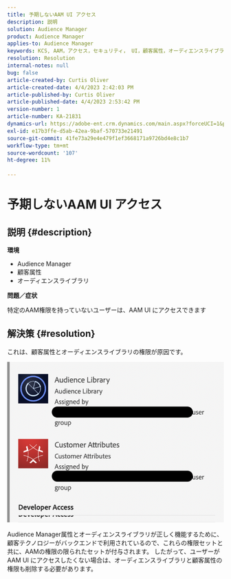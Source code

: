 ```yaml
---
title: 予期しないAAM UI アクセス
description: 説明
solution: Audience Manager
product: Audience Manager
applies-to: Audience Manager
keywords: KCS, AAM，アクセス，セキュリティ， UI，顧客属性，オーディエンスライブラリ
resolution: Resolution
internal-notes: null
bug: false
article-created-by: Curtis Oliver
article-created-date: 4/4/2023 2:42:03 PM
article-published-by: Curtis Oliver
article-published-date: 4/4/2023 2:53:42 PM
version-number: 1
article-number: KA-21831
dynamics-url: https://adobe-ent.crm.dynamics.com/main.aspx?forceUCI=1&pagetype=entityrecord&etn=knowledgearticle&id=e9c726db-f6d2-ed11-a7c7-6045bd006b25
exl-id: e17b3ffe-d5ab-42ea-9baf-570733e21491
source-git-commit: 41fe73a29e4e479f1ef3668171a9726bd4e8c1b7
workflow-type: tm+mt
source-wordcount: '107'
ht-degree: 11%

---
```


# 予期しないAAM UI アクセス

## 説明 {#description}


<b>環境</b>

- Audience Manager
- 顧客属性
- オーディエンスライブラリ


<b>問題／症状</b>



特定のAAM権限を持っていないユーザーは、AAM UI にアクセスできます


## 解決策 {#resolution}


これは、顧客属性とオーディエンスライブラリの権限が原因です。

![](assets/0f984131-f8d2-ed11-a7c7-6045bd006b25.png)



Audience Manager属性とオーディエンスライブラリが正しく機能するために、顧客テクノロジーがバックエンドで利用されているので、これらの権限セットと共に、AAMの権限の限られたセットが付与されます。 したがって、ユーザーがAAM UI にアクセスしたくない場合は、オーディエンスライブラリと顧客属性の権限も削除する必要があります。
